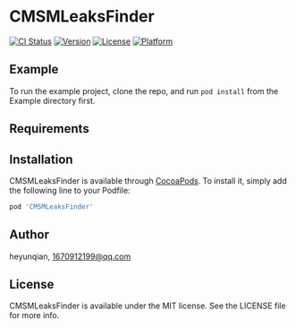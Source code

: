 # CMSMLeaksFinder

[![CI Status](https://img.shields.io/travis/heyunqian/CMSMLeaksFinder.svg?style=flat)](https://travis-ci.org/heyunqian/CMSMLeaksFinder)
[![Version](https://img.shields.io/cocoapods/v/CMSMLeaksFinder.svg?style=flat)](https://cocoapods.org/pods/CMSMLeaksFinder)
[![License](https://img.shields.io/cocoapods/l/CMSMLeaksFinder.svg?style=flat)](https://cocoapods.org/pods/CMSMLeaksFinder)
[![Platform](https://img.shields.io/cocoapods/p/CMSMLeaksFinder.svg?style=flat)](https://cocoapods.org/pods/CMSMLeaksFinder)

## Example

To run the example project, clone the repo, and run `pod install` from the Example directory first.

## Requirements

## Installation

CMSMLeaksFinder is available through [CocoaPods](https://cocoapods.org). To install
it, simply add the following line to your Podfile:

```ruby
pod 'CMSMLeaksFinder'
```

## Author

heyunqian, 1670912199@qq.com

## License

CMSMLeaksFinder is available under the MIT license. See the LICENSE file for more info.
